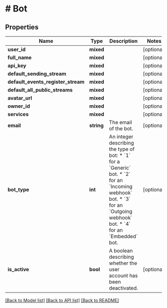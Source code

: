 # # Bot

## Properties

Name | Type | Description | Notes
------------ | ------------- | ------------- | -------------
**user_id** | **mixed** |  | [optional]
**full_name** | **mixed** |  | [optional]
**api_key** | **mixed** |  | [optional]
**default_sending_stream** | **mixed** |  | [optional]
**default_events_register_stream** | **mixed** |  | [optional]
**default_all_public_streams** | **mixed** |  | [optional]
**avatar_url** | **mixed** |  | [optional]
**owner_id** | **mixed** |  | [optional]
**services** | **mixed** |  | [optional]
**email** | **string** | The email of the bot. | [optional]
**bot_type** | **int** | An integer describing the type of bot: * &#x60;1&#x60; for a &#x60;Generic&#x60; bot. * &#x60;2&#x60; for an &#x60;Incoming webhook&#x60; bot. * &#x60;3&#x60; for an &#x60;Outgoing webhook&#x60; bot. * &#x60;4&#x60; for an &#x60;Embedded&#x60; bot. | [optional]
**is_active** | **bool** | A boolean describing whether the user account has been deactivated. | [optional]

[[Back to Model list]](../../README.md#models) [[Back to API list]](../../README.md#endpoints) [[Back to README]](../../README.md)
